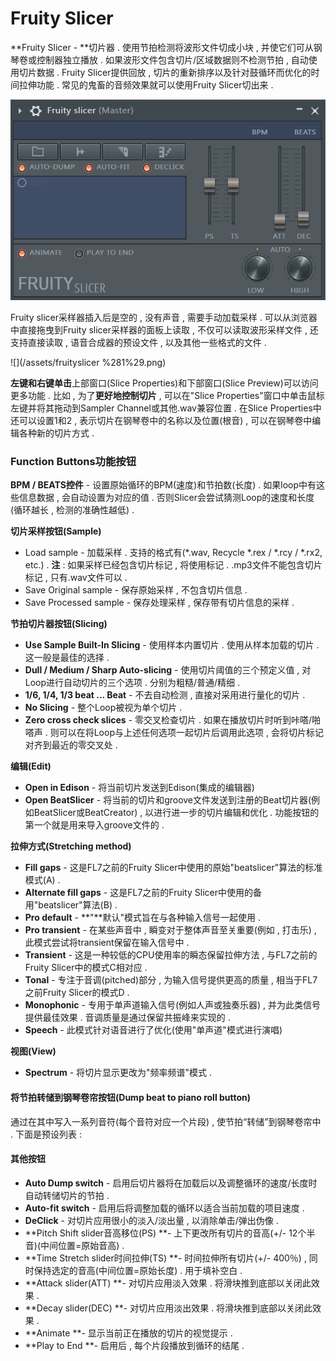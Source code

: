 # Fruity Slicer

**Fruity Slicer - **切片器 . 使用节拍检测将波形文件切成小块 , 并使它们可从钢琴卷或控制器独立播放 . 如果波形文件包含切片/区域数据则不检测节拍 , 自动使用切片数据 . Fruity Slicer提供回放 , 切片的重新排序以及针对鼓循环而优化的时间拉伸功能 . 常见的鬼畜的音频效果就可以使用Fruity Slicer切出来 .

![](/assets/fruityslicer.png)

Fruity slicer采样器插入后是空的 , 没有声音 , 需要手动加载采样 . 可以从浏览器中直接拖曳到Fruity slicer采样器的面板上读取 , 不仅可以读取波形采样文件 , 还支持直接读取 , 语音合成器的预设文件 , 以及其他一些格式的文件 .

![](/assets/fruityslicer %281%29.png)

**左键和右键单击**上部窗口\(Slice Properties\)和下部窗口\(Slice Preview\)可以访问更多功能 . 比如 , 为了**更好地控制切片** , 可以在"Slice Properties"窗口中单击鼠标左键并将其拖动到Sampler Channel或其他.wav兼容位置 . 在Slice Properties中还可以设置1和2 , 表示切片在钢琴卷中的名称以及位置\(根音\) , 可以在钢琴卷中编辑各种新的切片方式 .

### Function Buttons功能按钮

**BPM / BEATS控件** - 设置原始循环的BPM\(速度\)和节拍数\(长度\) . 如果loop中有这些信息数据 , 会自动设置为对应的值 . 否则Slicer会尝试猜测Loop的速度和长度\(循环越长 , 检测的准确性越低\) .

**切片采样按钮\(Sample\)**

* Load sample - 加载采样 . 支持的格式有\(\*.wav, Recycle \*.rex / \*.rcy / \*.rx2, etc.\) . **注** : 如果采样已经包含切片标记 , 将使用标记 . .mp3文件不能包含切片标记 , 只有.wav文件可以 . 
* Save Original sample - 保存原始采样 , 不包含切片信息 . 
* Save Processed sample - 保存处理采样 , 保存带有切片信息的采样 . 

**节拍切片器按钮\(Slicing\)**

* **Use Sample Built-In Slicing** - 使用样本内置切片 . 使用从样本加载的切片 . 这一般是最佳的选择 . 
* **Dull / Medium / Sharp Auto-slicing** - 使用切片阈值的三个预定义值 , 对Loop进行自动切片的三个选项 . 分别为粗糙/普通/精细 . 
* **1/6, 1/4, 1/3 beat ... Beat** - 不去自动检测 , 直接对采用进行量化的切片 . 
* **No Slicing** - 整个Loop被视为单个切片 . 
* **Zero cross check slices** - 零交叉检查切片 . 如果在播放切片时听到咔嗒/啪嗒声 . 则可以在将Loop与上述任何选项一起切片后调用此选项 , 会将切片标记对齐到最近的零交叉处 . 

**编辑\(Edit\)**

* **Open in Edison** - 将当前切片发送到Edison\(集成的编辑器\)
* **Open BeatSlicer** - 将当前的切片和groove文件发送到注册的Beat切片器\(例如BeatSlicer或BeatCreator\) , 以进行进一步的切片编辑和优化 . 功能按钮的第一个就是用来导入groove文件的 . 

**拉伸方式\(Stretching method\)**

* **Fill gaps** - 这是FL7之前的Fruity Slicer中使用的原始"beatslicer"算法的标准模式\(A\) .
* **Alternate fill gaps** - 这是FL7之前的Fruity Slicer中使用的备用"beatslicer"算法\(B\) .
* **Pro default** - **"**默认"模式旨在与各种输入信号一起使用 .
* **Pro transient** - 在某些声音中 , 瞬变对于整体声音至关重要\(例如 , 打击乐\) , 此模式尝试将transient保留在输入信号中 .
* **Transient** - 这是一种较低的CPU使用率的瞬态保留拉伸方法 , 与FL7之前的Fruity Slicer中的模式C相对应 .
* **Tonal** - 专注于音调\(pitched\)部分 , 为输入信号提供更高的质量 , 相当于FL7之前Fruity Slicer的模式D .
* **Monophonic** - 专用于单声道输入信号\(例如人声或独奏乐器\) , 并为此类信号提供最佳效果 . 音调质量是通过保留共振峰来实现的 .
* **Speech** - 此模式针对语音进行了优化\(使用"单声道"模式进行演唱\)

**视图\(View\)**

* **Spectrum** - 将切片显示更改为"频率频谱"模式 . 

#### **将节拍转储到钢琴卷帘按钮\(Dump beat to piano roll button\)**

通过在其中写入一系列音符\(每个音符对应一个片段\) , 使节拍“转储”到钢琴卷帘中 . 下面是预设列表 : 

#### 其他按钮

* **Auto Dump switch** - 启用后切片器将在加载后以及调整循环的速度/长度时自动转储切片的节拍 .
* **Auto-fit switch** - 启用后将调整加载的循环以适合当前加载的项目速度 .
* **DeClick** - 对切​​片应用很小的淡入/淡出量 , 以消除单击/弹出伪像 .
* **Pitch Shift slider音高移位\(PS\) **- 上下更改所有切片的音高\(+/- 12个半音\)\(中间位置=原始音高\) . 
* **Time Stretch slider时间拉伸\(TS\) **- 时间拉伸所有切片\(+/- 400％\) , 同时保持选定的音高\(中间位置=原始长度\) . 用于填补空白 . 
* **Attack slider\(ATT\) **- 对切片应用淡入效果 . 将滑块推到底部以关闭此效果 . 
* **Decay slider\(DEC\) **- 对切片应用淡出效果 . 将滑块推到底部以关闭此效果 . 
* **Animate **- 显示当前正在播放的切片的视觉提示 . 
* **Play to End **- 启用后 , 每个片段播放到循环的结尾 . 



